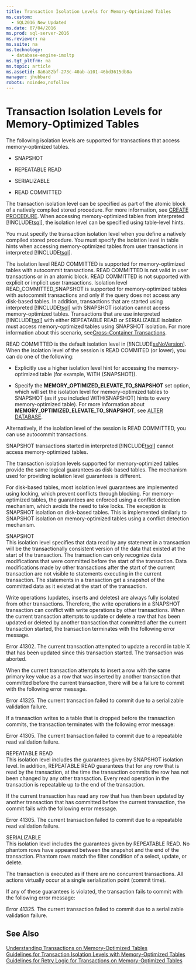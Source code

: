 ```yaml
---
title: Transaction Isolation Levels for Memory-Optimized Tables
ms.custom: 
  - SQL2016_New_Updated
ms.date: 07/04/2016
ms.prod: sql-server-2016
ms.reviewer: na
ms.suite: na
ms.technology: 
  - database-engine-imoltp
ms.tgt_pltfrm: na
ms.topic: article
ms.assetid: 8a6a82bf-273c-40ab-a101-46bd3615db8a
manager: jhubbard
robots: noindex,nofollow
---
```

# Transaction Isolation Levels for Memory-Optimized Tables
The following isolation levels are supported for transactions that access memory-optimized tables.  
  
-   SNAPSHOT  
  
-   REPEATABLE READ  
  
-   SERIALIZABLE  
  
-   READ COMMITTED  
  
 The transaction isolation level can be specified as part of the atomic block of a natively compiled stored procedure. For more information, see [CREATE PROCEDURE](assetId:///afe3d86d-c9ab-44e4-b74d-4e3dbd9cc58c). When accessing memory-optimized tables from interpreted [!INCLUDE[tsql](../../Topics/TopicNameContainA/includes/tsql_md.md)], the isolation level can be specified using table-level hints.  
  
 You must specify the transaction isolation level when you define a natively compiled stored procedure. You must specify the isolation level in table hints when accessing memory-optimized tables from user transactions in interpreted [!INCLUDE[tsql](../../Topics/TopicNameContainA/includes/tsql_md.md)].  
  
 The isolation level READ COMMITTED is supported for memory-optimized tables with autocommit transactions. READ COMMITTED is not valid in user transactions or in an atomic block. READ COMMITTED is not supported with explicit or implicit user transactions. Isolation level READ_COMMITTED_SNAPSHOT is supported for memory-optimized tables with autocommit transactions and only if the query does not access any disk-based tables. In addition, transactions that are started using interpreted [!INCLUDE[tsql](../../Topics/TopicNameContainA/includes/tsql_md.md)] with SNAPSHOT isolation cannot access memory-optimized tables. Transactions that are use interpreted [!INCLUDE[tsql](../../Topics/TopicNameContainA/includes/tsql_md.md)] with either REPEATABLE READ or SERIALIZABLE isolation must access memory-optimized tables using SNAPSHOT isolation. For more information about this scenario, see[Cross-Container Transactions](../../Topics/TopicNameNotContainA/Cross-Container-Transactions.md).  
  
 READ COMMITTED is the default isolation level in [!INCLUDE[ssNoVersion](../../Topics/TopicNameContainA/includes/ssNoVersion_md.md)]. When the isolation level of the session is READ COMMITED (or lower), you can do one of the following:  
  
-   Explicitly use a higher isolation level hint for accessing the memory-optimized table (for example, WITH (SNAPSHOT)).  
  
-   Specify the **MEMORY_OPTIMIZED_ELEVATE_TO_SNAPSHOT** set option, which will set the isolation level for memory-optimized tables to SNAPSHOT (as if you included WITH(SNAPSHOT) hints to every memory-optimized table). For more information about **MEMORY_OPTIMIZED_ELEVATE_TO_SNAPSHOT**, see [ALTER DATABASE](assetId:///f76fbd84-df59-4404-806b-8ecb4497c9cc).  
  
 Alternatively, if the isolation level of the session is READ COMMITTED, you can use autocommit transactions.  
  
 SNAPSHOT transactions started in interpreted [!INCLUDE[tsql](../../Topics/TopicNameContainA/includes/tsql_md.md)] cannot access memory-optimized tables.  
  
 The transaction isolation levels supported for memory-optimized tables provide the same logical guarantees as disk-based tables. The mechanism used for providing isolation level guarantees is different.  
  
 For disk-based tables, most isolation level guarantees are implemented using locking, which prevent conflicts through blocking. For memory-optimized tables, the guarantees are enforced using a conflict detection mechanism, which avoids the need to take locks. The exception is SNAPSHOT isolation on disk-based tables. This is implemented similarly to SNAPSHOT isolation on memory-optimized tables using a conflict detection mechanism.  
  
 SNAPSHOT  
 This isolation level specifies that data read by any statement in a transaction will be the transactionally consistent version of the data that existed at the start of the transaction. The transaction can only recognize data modifications that were committed before the start of the transaction. Data modifications made by other transactions after the start of the current transaction are not visible to statements executing in the current transaction. The statements in a transaction get a snapshot of the committed data as it existed at the start of the transaction.  
  
 Write operations (updates, inserts and deletes) are always fully isolated from other transactions. Therefore, the write operations in a SNAPSHOT transaction can conflict with write operations by other transactions. When the current transaction attempts to update or delete a row that has been updated or deleted by another transaction that committed after the current transaction started, the transaction terminates with the following error message.  
  
 Error 41302. The current transaction attempted to update a record in table X that has been updated since this transaction started. The transaction was aborted.  
  
 When the current transaction attempts to insert a row with the same primary key value as a row that was inserted by another transaction that committed before the current transaction, there will be a failure to commit with the following error message.  
  
 Error 41325. The current transaction failed to commit due to a serializable validation failure.  
  
 If a transaction writes to a table that is dropped before the transaction commits, the transaction terminates with the following error message:  
  
 Error 41305. The current transaction failed to commit due to a repeatable read validation failure.  
  
 REPEATABLE READ  
 This isolation level includes the guarantees given by SNAPSHOT isolation level. In addition, REPEATABLE READ guarantees that for any row that is read by the transaction, at the time the transaction commits the row has not been changed by any other transaction. Every read operation in the transaction is repeatable up to the end of the transaction.  
  
 If the current transaction has read any row that has then been updated by another transaction that has committed before the current transaction, the commit fails with the following error message.  
  
 Error 41305. The current transaction failed to commit due to a repeatable read validation failure.  
  
 SERIALIZABLE  
 This isolation level includes the guarantees given by REPEATABLE READ. No phantom rows have appeared between the snapshot and the end of the transaction. Phantom rows match the filter condition of a select, update, or delete.  
  
 The transaction is executed as if there are no concurrent transactions. All actions virtually occur at a single serialization point (commit time).  
  
 If any of these guarantees is violated, the transaction fails to commit with the following error message:  
  
 Error 41325. The current transaction failed to commit due to a serializable validation failure.  
  
## See Also  
 [Understanding Transactions on Memory-Optimized Tables](../../Topics/TopicNameNotContainA/Understanding-Transactions-on-Memory-Optimized-Tables.md)   
 [Guidelines for Transaction Isolation Levels with Memory-Optimized Tables](../../Topics/TopicNameNotContainA/Guidelines-for-Transaction-Isolation-Levels-with-Memory-Optimized-Tables.md)   
 [Guidelines for Retry Logic for Transactions on Memory-Optimized Tables](../../Topics/TopicNameNotContainA/Guidelines-for-Retry-Logic-for-Transactions-on-Memory-Optimized-Tables.md)